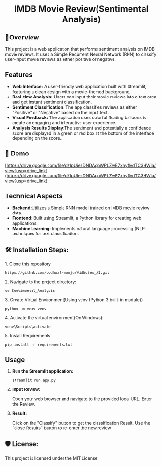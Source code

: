 <h1 align="center" id="title">IMDB Movie Review(Sentimental Analysis)</h1>
<h2>🤜Overview</h2>
This project is a web application that performs sentiment analysis on IMDB movie reviews. It uses a Simple Recurrent Neural Network (RNN) to classify user-input movie reviews as either positive or negative.


<h2>Features</h2>
    <ul>
        <li><strong>Web Interface:</strong> A user-friendly web application built with Streamlit, featuring a clean design with a movie-themed background.</li>
        <li><strong>Real-time Analysis:</strong> Users can input their movie reviews into a text area and get instant sentiment classification.</li>
        <li><strong>Sentiment Classification:</strong> The app classifies reviews as either "Positive" or "Negative" based on the input text.</li>
        <li><strong>Visual Feedback:</strong> The application uses colorful floating balloons to create an engaging and interactive user experience. </li>
         <li><strong>Analysis Results Display:</strong>The sentiment and potentially a confidence score are displayed in a green or red box at the bottom of the interface depending on the score..
    </ul>

<h2>🚀 Demo</h2>

[https://drive.google.com/file/d/1pUieaDNDAqpWPLZwE7xhyflvdTC3HWIa/view?usp=drive_link](https://drive.google.com/file/d/1pUieaDNDAqpWPLZwE7xhyflvdTC3HWIa/view?usp=drive_link)

<h2>Technical Aspects</h2>
    <ul>
        <li><strong>Backend:</strong>Utilizes a Simple RNN model trained on IMDB movie review data.</li>
        <li><strong>Frontend:</strong> Built using Streamlit, a Python library for creating web applications.</li>
        <li><strong>Machine Learning:</strong> Implements natural language processing (NLP) techniques for text classification.</li>
    </ul>
<h2>🛠️ Installation Steps:</h2>

<p>1. Clone this repository</p>

```
https://github.com/bodhwal-manju/VidNotes_AI.git
```

<p>2. Navigate to the project directory:</p>

```
cd Sentimental_Analysis
```

<p>3. Create Virtual Environment(Using venv (Python 3 built-in module))</p>

```
python -m venv venv
```

<p>4. Activate the virtual environment(On Windows):</p>

```
venv\Scripts\activate
```

<p>5. Install Requirements</p>

```
pip install -r requirements.txt
```
<h2>Usage</h2>
    <ol>
        <li><strong>Run the Streamlit application:</strong>
            <pre><code>streamlit run app.py</code></pre>
        </li>
        <li><strong>Input Review:</strong>
            <p>Open your web browser and navigate to the provided local URL. Enter the Review.</p>
        </li>
        <li><strong>Result:</strong>
            <p>Click on the "Classify" button to get the classification Result. Use the "close Results" button to re-enter the new review</p>
        </li>
    </ol>


   
<h2>🛡️ License:</h2>

This project is licensed under the MIT License
